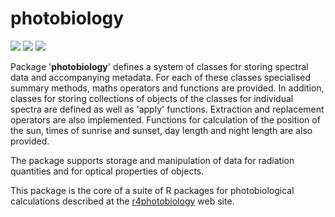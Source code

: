 # photobiology #

[![](http://www.r-pkg.org/badges/version/photobiology)](https://cran.r-project.org/package=photobiology) 
[![](http://cranlogs.r-pkg.org/badges/photobiology)](https://cran.r-project.org/package=photobiology) 
[![](http://cranlogs.r-pkg.org/badges/grand-total/photobiology)](https://cran.r-project.org/package=photobiology)

Package '**photobiology**' defines a system of classes for storing spectral data and accompanying metadata. For each of these classes specialised summary methods, maths operators and functions are provided. In addition, classes for storing collections of objects of the classes for individual spectra are defined as well as 'apply' functions. Extraction and replacement operators are also implemented. Functions for calculation of the position of the sun, times of sunrise and sunset, day length and night length are also provided.

The package supports storage and manipulation of data for radiation quantities and for optical properties of objects.

This package is the core of a suite of R packages for photobiological calculations described at the [r4photobiology](http://www.r4photobiology.info) web site.
